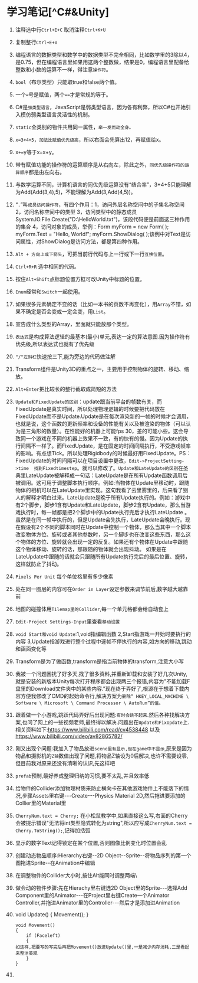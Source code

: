 # 学习笔记[^C#&Unity]

1. 注释选中行`Ctrl+E+C`    取消注释`Ctrl+K+U`

2. 复制整行`Ctrl+E+V`

3. 编程语言的数据类型和数学中的数据类型不完全相同，比如数学里的3除以4，是0.75，但在编程语言里如果用这两个整数做，结果是0，编程语言里配备给整数和小数的运算不一样，得注意`操作符`。

4. `bool`（布尔类型）只能取true和false两个值。

5. 一个`=`号是赋值，两个`==`才是常规的等于。

6. C#是`强类型语言`，JavaScript是弱类型语言，因为各有利弊，所以C#也开始引入模仿弱类型语言灵活性的机制。 

7. `static`全类别的物件共用同一属性，`牵一发而动全身。`

8. `x=3+4+5`，`加法比赋值优先级高`，所以右面会先算出12，再赋值给x。

9. x`+=`y等于x=x+y。

10. 带有赋值功能的操作符的运算顺序是从右向左，除此之外，`同优先级操作符的运算顺序`都是由左向右。

11. 与数学运算不同，计算机语言的同优先级运算没有“结合率”，3+4+5只能理解为Add(Add(3,4),5)，不能理解为Add(3,Add(4,5))。

12. “`.`”叫`成员访问操作符`，有四个作用：1，访问外层名称空间中的子集名称空间 2，访问名称空间中的类型 3，访问类型中的静态成员 System.IO.File.Create("D:\\HelloWorld.txt")，该段代码便是前面这三种作用的集合 4，访问对象的成员，举例：Form myForm = new Form( ); myForm.Text = "Hello, World!"; myForm.ShowDialog( );该例中对Text是访问属性，对ShowDialog是访问方法，都是第四种作用。

13. `Alt + 方向上或下箭头`，可把当前行代码与上一行或下一行`互换位置`。

14. `Ctrl+R+R` 选中相同的代码。

15. 按住`Alt+Shift`点标题位置方框可改Unity中标题的位置。

16. `Enum`经常和`Switch`一起使用。

17. 如果很多元素确定不变的话（比如一本书的页数不再变化），用`Array`不错，如果不确定是否会变或一定会变，用`List`。

18. 宣告成什么类型的Array，里面就只能放那个类型。

19. `表达式`是构成算法逻辑的最基本(最小)单元,表达一定的算法意图.因为操作符有优先级,所以表达式也就有了优先级

20. `"/"左斜杠`快速按三下,能为旁边的代码做注解

21. Transform组件是Unity3D的重点之一，主要用于控制物体的旋转、移动、缩放。

22. `Alt+Enter`把比较长的整行截取成简短的方法

23. `Update和FixedUpdate的区别`：update跟当前平台的帧数有关，而FixedUpdate是真实时间，所以处理物理逻辑的时候要把代码放在FixedUpdate而不是Update.Update是在每次渲染新的一帧的时候才会调用，也就是说，这个函数的更新频率和设备的性能有关以及被渲染的物体（可以认为是三角形的数量）。在性能好的机器上可能fps 30，差的可能小些。这会导致同一个游戏在不同的机器上效果不一致，有的快有的慢。因为Update的执行间隔不一样了。而FixedUpdate，是在固定的时间间隔执行，不受游戏帧率的影响。有点想Tick。所以处理Rigidbody的时候最好用FixedUpdate。PS：FixedUpdate的时间间隔可以在项目设置中更改，`Edit->ProjectSetting->time  找到Fixedtimestep`。就可以修改了。`Update和LateUpdate的区别`在圣典里LateUpdate被解释成一句话：LateUpdate是在所有Update函数调用后被调用。这可用于调整脚本执行顺序。例如:当物体在Update里移动时，跟随物体的相机可以在LateUpdate里实现。这句我看了云里雾里的，后来看了别人的解释才明白过来。LateUpdate是晚于所有Update执行的。例如：游戏中有2个脚步，脚步1含有Update和LateUpdate，脚步2含有Update，那么当游戏执行时，每一帧都是把2个脚步中的Update执行完后才执行LateUpdate 。虽然是在同一帧中执行的，但是Update会先执行，LateUpdate会晚执行。现在假设有2个不同的脚本同时在Update中控制一个物体，那么当其中一个脚本改变物体方位、旋转或者其他参数时，另一个脚步也在改变这些东西，那么这个物体的方位、旋转就会出现一定的反复。如果还有个物体在Update中跟随这个物体移动、旋转的话，那跟随的物体就会出现抖动。 如果是在LateUpdate中跟随的话就会只跟随所有Update执行完后的最后位置、旋转，这样就防止了抖动。

24. `Pixels Per Unit` 每个单位格里有多少像素

25. 处在同一图层的内容可在`Order in Layer`设定参数来调节前后,数字越大越靠前

26. 地图的碰撞体用`Tilemap里的Collider`,每一个单元格都会给自动套上

27. `Edit-Project Settings-Input`里查看`移动设置`

28. `void Start和void Update`:1,void指编辑函数  2,Start指游戏一开始时要执行的内容  3,Update指游戏进行整个过程中逐帧不停执行的内容,如方向的移动,跳动和画面变化等

29. Transform是为了做函数,transform是指当前物体的transform,注意大小写

30. 我被一个问题困扰了好多天,找了很多资料,并重新卸载和安装了好几次Unity,就是安装的新版本Unity每次打开程序都会出现两三个报错,内容为"不能加载F盘里的Download文件夹中的某些内容."现在终于弄好了,根源在于想着下载内容方便我修改了CMD的起始命令行,解决方案为`删除“ HKEY_LOCAL_MACHINE \ Software \ Microsoft \ Command Processor \ AutoRun”的值。`

31. 跟着做一个小游戏,跳跃代码弄好后出现问题:`有时会跳不起来`.然后各种找解决方案,也问了网上的一些视频老师,最终得以解决.问题出在`Update和FixUpdate`上.相关资料如下:https://www.bilibili.com/read/cv4538448  以及  https://www.bilibili.com/video/av82865782/

32. 刚又出现个问题:我加入了物品放进`scene里有显示,但在game中不显示`,原来是因为物品和摄影机的`Z轴`数值出现了问题,将物品Z轴设为0后解决,也许不需要设零,但目前我对原来还没有清晰的认识,先这样吧

33. `prefab`预制,最好养成整理归纳的习惯,要不太乱,并且效率低

34. 给物件的Collider添加物理材质来防止横向卡在其他游戏物件上不能落下的情况,步骤Assets里右键---Create---Physics Material 2D,然后拖进要添加的Collier里的Material里

35. `CherryNum.text = Cherry;` 在小松鼠教学中,如果直接这么写,右面的Cherry会被提示错误"无法将int类型隐式转化为string",所以应写成`CherryNum.text = Cherry.ToString();`,记得加括弧

36. 显示的数字Text记得锁定在某个位置,否则图像比例变化时位置会乱

37. 创建动态物品顺序:Hierarchy右键--2D Object--Sprite--将物品序列的第一个图拖进Sprite--在Animation中编辑

38. 在调整物件的Collider大小时,按住Alt能同时调整两端\

39. 做会动的物件步骤:先在Hierachy里右键选2D Object里的Sprite---选择Add Component里的Animator---在Project里右键Create一个Animator Controller,并拖进Animator里的Controller---然后才是添加进Animation

40. void Update()
        {
            Movement();
        }

        void Movement()
        {
            if (Faceleft)
            {
        如这样,把要写的写完后再把Movement()放进Update()里,一是减少内存消耗,二是看起来整洁美观
            }
        }

41. 

    

